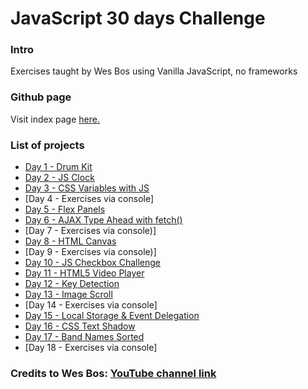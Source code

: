 # JavaScript 30 days Challenge

### Intro

Exercises taught by Wes Bos using Vanilla JavaScript, no frameworks

### Github page

Visit index page [here.](https://b3n10.github.io/javascript30/)


### List of projects

  - [Day 1 - Drum Kit](https://b3n10.github.io/javascript30/day1/)
  - [Day 2 - JS Clock](https://b3n10.github.io/javascript30/day2/)
  - [Day 3 - CSS Variables with JS](https://b3n10.github.io/javascript30/day3/)
  - [Day 4 - Exercises via console]
  - [Day 5 - Flex Panels](https://b3n10.github.io/javascript30/day5/)
  - [Day 6 - AJAX Type Ahead with fetch()](https://b3n10.github.io/javascript30/day6/)
  - [Day 7 - Exercises via console)]
  - [Day 8 - HTML Canvas](https://b3n10.github.io/javascript30/day8/)
  - [Day 9 - Exercises via console)]
  - [Day 10 - JS Checkbox Challenge](https://b3n10.github.io/javascript30/day10/)
  - [Day 11 - HTML5 Video Player](https://b3n10.github.io/javascript30/day11/)
  - [Day 12 - Key Detection](https://b3n10.github.io/javascript30/day12/)
  - [Day 13 - Image Scroll](https://b3n10.github.io/javascript30/day13/)
  - [Day 14 - Exercises via console]
  - [Day 15 - Local Storage & Event Delegation](https://b3n10.github.io/javascript30/day15/)
  - [Day 16 - CSS Text Shadow](https://b3n10.github.io/javascript30/day16/)
  - [Day 17 - Band Names Sorted](https://b3n10.github.io/javascript30/day17/)
  - [Day 18 - Exercises via console]


### Credits to Wes Bos: [YouTube channel link](https://www.youtube.com/user/wesbos)
